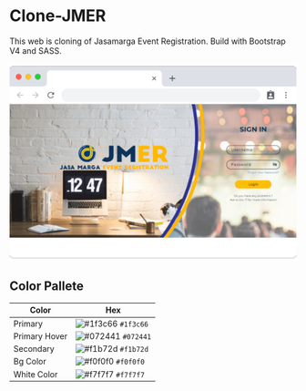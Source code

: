 # Clone-JMER

This web is cloning of Jasamarga Event Registration. Build with Bootstrap V4 and SASS.

![preview](/assets/img/preview-readMe.webp)

## Color Pallete

| Color         | Hex                                                                       |
| ------------- | ------------------------------------------------------------------------- |
| Primary       | ![#1f3c66](https://via.placeholder.com/15/1f3c66/000000?text=+) `#1f3c66` |
| Primary Hover | ![#072441](https://via.placeholder.com/15/072441/000000?text=+) `#072441` |
| Secondary     | ![#f1b72d](https://via.placeholder.com/15/f1b72d/000000?text=+) `#f1b72d` |
| Bg Color      | ![#f0f0f0](https://via.placeholder.com/15/f0f0f0/000000?text=+) `#f0f0f0` |
| White Color   | ![#f7f7f7](https://via.placeholder.com/15/f7f7f7/000000?text=+) `#f7f7f7` |
